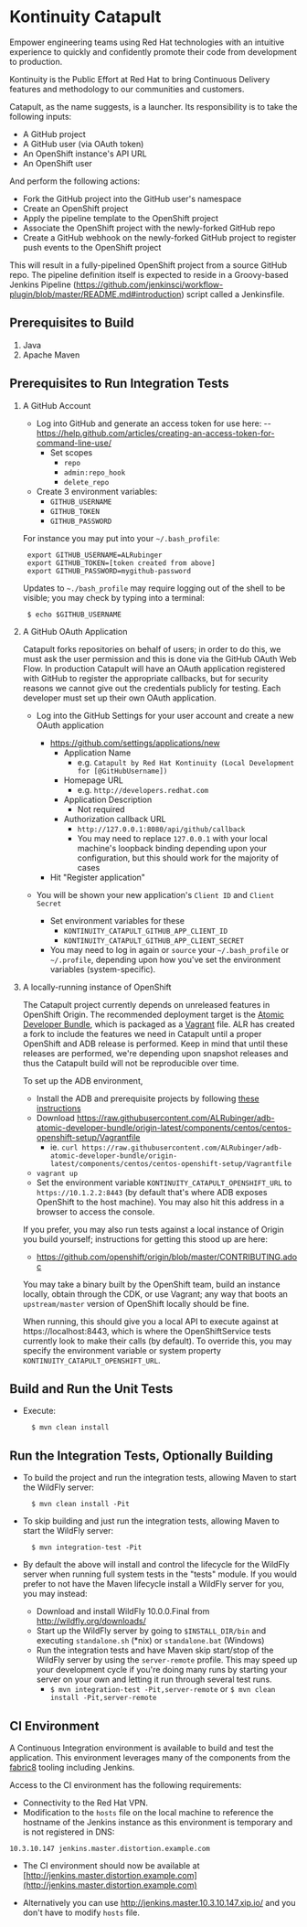 # Kontinuity Catapult
Empower engineering teams using Red Hat technologies with an intuitive experience to quickly and confidently promote their code from development to production.

Kontinuity is the Public Effort at Red Hat to bring Continuous Delivery features and methodology to our communities and customers.

Catapult, as the name suggests, is a launcher.  Its responsibility is to take the following inputs:

* A GitHub project
* A GitHub user (via OAuth token)
* An OpenShift instance's API URL
* An OpenShift user

And perform the following actions:

* Fork the GitHub project into the GitHub user's namespace
* Create an OpenShift project
* Apply the pipeline template to the OpenShift project
* Associate the OpenShift project with the newly-forked GitHub repo
* Create a GitHub webhook on the newly-forked GitHub project to register push events to the OpenShift project

This will result in a fully-pipelined OpenShift project from a source GitHub repo.  The pipeline definition itself is expected to reside in a Groovy-based Jenkins Pipeline (https://github.com/jenkinsci/workflow-plugin/blob/master/README.md#introduction) script called a Jenkinsfile.

Prerequisites to Build
----------------------
1. Java
2. Apache Maven

Prerequisites to Run Integration Tests
--------------------------------------
1. A GitHub Account

    * Log into GitHub and generate an access token for use here:
    --  https://help.github.com/articles/creating-an-access-token-for-command-line-use/
        * Set scopes
            * `repo`
            * `admin:repo_hook`
            * `delete_repo`
    * Create 3 environment variables:
        * `GITHUB_USERNAME`
        * `GITHUB_TOKEN`
        * `GITHUB_PASSWORD`

    For instance you may put into your `~/.bash_profile`:

        export GITHUB_USERNAME=ALRubinger
        export GITHUB_TOKEN=[token created from above]
        export GITHUB_PASSWORD=mygithub-password
    
    Updates to `~./bash_profile` may require logging out of the shell to be visible; you may check by typing into a terminal:

        $ echo $GITHUB_USERNAME

    
2.  A GitHub OAuth Application
 
    Catapult forks repositories on behalf of users; in order to do this, we must ask the user permission and this is done via the GitHub OAuth Web Flow.  In production Catapult will have an OAuth application registered with GitHub to register the appropriate callbacks, but for security reasons we cannot give out the credentials publicly for testing.  Each developer must set up their own OAuth application.
    
    * Log into the GitHub Settings for your user account and create a new OAuth application
        * https://github.com/settings/applications/new
            * Application Name
                * e.g. `Catapult by Red Hat Kontinuity (Local Development for [@GitHubUsername])`
            * Homepage URL
                * e.g. `http://developers.redhat.com`
            * Application Description
                * Not required
            * Authorization callback URL
                * `http://127.0.0.1:8080/api/github/callback`
                * You may need to replace `127.0.0.1` with your local machine's loopback binding depending upon your configuration, but this should work for the majority of cases
        * Hit "Register application"
            
    * You will be shown your new application's `Client ID` and `Client Secret`
        * Set environment variables for these
            * `KONTINUITY_CATAPULT_GITHUB_APP_CLIENT_ID`
            * `KONTINUITY_CATAPULT_GITHUB_APP_CLIENT_SECRET`
        * You may need to log in again or `source` your `~/.bash_profile` or `~/.profile`, depending upon how you've set the environment variables (system-specific).
   
3. A locally-running instance of OpenShift 

    The Catapult project currently depends on unreleased features in OpenShift Origin.  The recommended deployment target is the [Atomic Developer Bundle](https://github.com/projectatomic/adb-atomic-developer-bundle), which is packaged as a [Vagrant](https://www.vagrantup.com/) file.  ALR has created a fork to include the features we need in Catapult until a proper OpenShift and ADB release is performed.  Keep in mind that until these releases are performed, we're depending upon snapshot releases and thus the Catapult build will not be reproducible over time. 
    
    To set up the ADB environment, 
    
    * Install the ADB and prerequisite projects by following [these instructions](https://github.com/projectatomic/adb-atomic-developer-bundle/blob/master/docs/installing.rst)
    * Download https://raw.githubusercontent.com/ALRubinger/adb-atomic-developer-bundle/origin-latest/components/centos/centos-openshift-setup/Vagrantfile
        * ie. `curl https://raw.githubusercontent.com/ALRubinger/adb-atomic-developer-bundle/origin-latest/components/centos/centos-openshift-setup/Vagrantfile`
    * `vagrant up`
    * Set the environment variable `KONTINUITY_CATAPULT_OPENSHIFT_URL` to `https://10.1.2.2:8443` (by default that's where ADB exposes OpenShift to the host machine).  You may also hit this address in a browser to access the console.

    If you prefer, you may also run tests against a local instance of Origin you build yourself; instructions for getting this stood up are here:
    
    * https://github.com/openshift/origin/blob/master/CONTRIBUTING.adoc
    
    You may take a binary built by the OpenShift team, build an instance locally, obtain through the CDK, or use Vagrant; any way that boots an `upstream/master` version of OpenShift locally should be fine.
    
    When running, this should give you a local API to execute against at https://localhost:8443, which is where the OpenShiftService tests currently look to make their calls (by default).  To override this, you may specify the environment variable or system property `KONTINUITY_CATAPULT_OPENSHIFT_URL`.


Build and Run the Unit Tests
----------------------------

* Execute:

        $ mvn clean install
        
Run the Integration Tests, Optionally Building
----------------------------------------------

* To build the project and run the integration tests, allowing Maven to start the WildFly server:
 
        $ mvn clean install -Pit


* To skip building and just run the integration tests, allowing Maven to start the WildFly server:

        $ mvn integration-test -Pit
        
* By default the above will install and control the lifecycle for the WildFly server when running full system tests in the "tests" module.  If you would prefer to not have the Maven lifecycle install a WildFly server for you, you may instead:
    * Download and install WildFly 10.0.0.Final from http://wildfly.org/downloads/
    * Start up the WildFly server by going to `$INSTALL_DIR/bin` and executing `standalone.sh` (*nix) or `standalone.bat` (Windows)
    * Run the integration tests and have Maven skip start/stop of the WildFly server by using the `server-remote` profile.  This may speed up your development cycle if you're doing many runs by starting your server on your own and letting it run through several test runs.
        * `$ mvn integration-test -Pit,server-remote` or `$ mvn clean install -Pit,server-remote`
        
CI Environment
----------------------------

A Continuous Integration environment is available to build and test the application. This environment leverages many of the components from the [fabric8](http://fabric8.io/) tooling including Jenkins.

Access to the CI environment has the following requirements:

*  Connectivity to the Red Hat VPN.
*  Modification to the `hosts` file on the local machine to reference the hostname of the Jenkins instance as this environment is temporary and is not registered in DNS:

```
10.3.10.147 jenkins.master.distortion.example.com
```

 * The CI environment should now be available at [http://jenkins.master.distortion.example.com](http://jenkins.master.distortion.example.com)

 * Alternatively you can use http://jenkins.master.10.3.10.147.xip.io/ and you don't have to modify `hosts` file.
